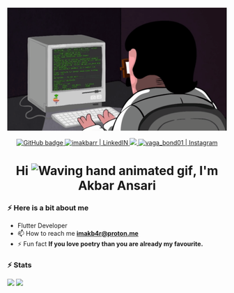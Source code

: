 ![gif](programming.gif)

<p align="center">
  <a href="https://github.com/imakb4r?tab=followers">
    <img src="https://img.shields.io/github/followers/imakb4r?label=GitHub&logo=GitHub&style=for-the-badge" alt="GitHub badge" />
  </a>
  <a href="https://www.linkedin.com/in/imakbarr/" target="_blank">
  <img alt="imakbarr | LinkedIN"  src="https://img.shields.io/badge/linkedin-%230077B5.svg?&style=for-the-badge&logo=linkedin&logoColor=white" />
  </a>
  <a href="https://twitter.com/imakb4r">
    <img src="https://img.shields.io/twitter/follow/imakb4r?label=Twitter&logo=twitter&style=for-the-badge" />
  </a>
  </a>
<a href="https://www.instagram.com/meem.elif/" target="_blank">
  <img alt="vaga_bond01 | Instagram"  src="https://img.shields.io/badge/instagram-%23E4405F.svg?&style=for-the-badge&logo=instagram&logoColor=white" />
  </a>
</p>


<h1 align="center">Hi <img src="https://raw.githubusercontent.com/nixin72/nixin72/master/wave.gif" 
         alt="Waving hand animated gif"
         height="45"
         width="45" />, I'm Akbar Ansari</h1>

### ⚡️ Here is a bit about me

- Flutter Developer
- 📫 How to reach me **imakb4r@proton.me**
- ⚡ Fun fact **If you love poetry than you are already my favourite.**


### ⚡️ Stats
<p>
  <img width="400px" src="https://github-readme-stats.vercel.app/api?username=imakb4r&show_icons=true&theme=tokyonight&hide_border=true&bg_color=1F222E" />
  <img width="400px" src="https://github-readme-streak-stats.herokuapp.com?user=imakb4r&theme=gotham&hide_border=true&fire=C77800&ring=DD910B&background=1F222E" />
</p>



